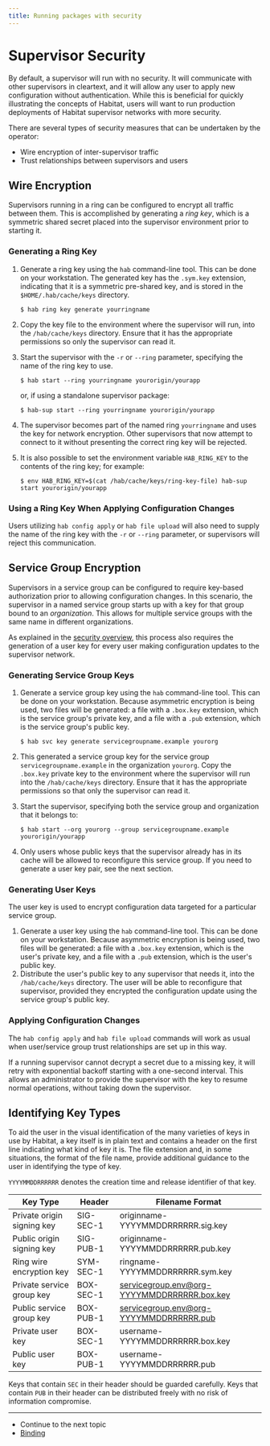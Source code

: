 ```yaml
---
title: Running packages with security
---
```


# Supervisor Security

By default, a supervisor will run with no security. It will communicate with other supervisors in cleartext, and it will allow any user to apply new configuration without authentication. While this is beneficial for quickly illustrating the concepts of Habitat, users will want to run production deployments of Habitat supervisor networks with more security.

There are several types of security measures that can be undertaken by the operator:

* Wire encryption of inter-supervisor traffic
* Trust relationships between supervisors and users

## Wire Encryption

Supervisors running in a ring can be configured to encrypt all traffic between them. This is accomplished by generating a _ring key_, which is a symmetric shared secret placed into the supervisor environment prior to starting it.

### Generating a Ring Key

1. Generate a ring key using the `hab` command-line tool. This can be done on your workstation. The generated key has the `.sym.key` extension, indicating that it is a symmetric pre-shared key, and is stored in the `$HOME/.hab/cache/keys` directory.

    ```
    $ hab ring key generate yourringname
    ```

2. Copy the key file to the environment where the supervisor will run, into the `/hab/cache/keys` directory. Ensure that it has the appropriate permissions so only the supervisor can read it.
3. Start the supervisor with the `-r` or `--ring` parameter, specifying the name of the ring key to use.

    ```
    $ hab start --ring yourringname yourorigin/yourapp
    ```

    or, if using a standalone supervisor package:

    ```
    $ hab-sup start --ring yourringname yourorigin/yourapp
    ```

4. The supervisor becomes part of the named ring `yourringname` and uses the key for network encryption. Other supervisors that now attempt to connect to it without presenting the correct ring key will be rejected.
5. It is also possible to set the environment variable `HAB_RING_KEY` to the contents of the ring key; for example:

    ```
    $ env HAB_RING_KEY=$(cat /hab/cache/keys/ring-key-file) hab-sup start yourorigin/yourapp
    ```

### Using a Ring Key When Applying Configuration Changes

Users utilizing `hab config apply` or `hab file upload` will also need to supply the name of the ring key with the `-r` or `--ring` parameter, or supervisors will reject this communication.

## Service Group Encryption

Supervisors in a service group can be configured to require key-based authorization prior to allowing configuration changes. In this scenario, the supervisor in a named service group starts up with a key for that group bound to an _organization_. This allows for multiple service groups with the same name in different organizations.

As explained in the [security overview](/docs/internals-crypto), this process also requires the generation of a user key for every user making configuration updates to the supervisor network.

### Generating Service Group Keys

1. Generate a service group key using the `hab` command-line tool. This can be done on your workstation. Because asymmetric encryption is being used, two files will be generated: a file with a `.box.key` extension, which is the service group's private key, and a file with a `.pub` extension, which is the service group's public key.

    ```
    $ hab svc key generate servicegroupname.example yourorg
    ```

2. This generated a service group key for the service group `servicegroupname.example` in the organization `yourorg`. Copy the `.box.key` private key to the environment where the supervisor will run into the `/hab/cache/keys` directory. Ensure that it has the appropriate permissions so that only the supervisor can read it.
3. Start the supervisor, specifying both the service group and organization that it belongs to:

    ```
    $ hab start --org yourorg --group servicegroupname.example yourorigin/yourapp
    ```
    
4. Only users whose public keys that the supervisor already has in its cache will be allowed to reconfigure this service group. If you need to generate a user key pair, see the next section.

### Generating User Keys

The user key is used to encrypt configuration data targeted for a particular service group.

1. Generate a user key using the `hab` command-line tool. This can be done on your workstation. Because asymmetric encryption is being used, two files will be generated: a file with a `.box.key` extension, which is the user's private key, and a file with a `.pub` extension, which is the user's public key.
2. Distribute the user's public key to any supervisor that needs it, into the `/hab/cache/keys` directory. The user will be able to reconfigure that supervisor, provided they encrypted the configuration update using the service group's public key.

### Applying Configuration Changes

The `hab config apply` and `hab file upload` commands will work as usual when user/service group trust relationships are set up in this way.

If a running supervisor cannot decrypt a secret due to a missing key, it will retry with exponential backoff starting with a one-second interval. This allows an administrator to provide the supervisor with the key to resume normal operations, without taking down the supervisor.

## Identifying Key Types

To aid the user in the visual identification of the many varieties of keys in use by Habitat, a key itself is in plain text and contains a header on the first line indicating what kind of key it is. The file extension and, in some situations, the format of the file name, provide additional guidance to the user in identifying the type of key.

`YYYYMMDDRRRRRR` denotes the creation time and release identifier of that key.

| Key Type | Header | Filename Format |
|---|---|---|
| Private origin signing key | SIG-SEC-1 | originname-YYYYMMDDRRRRRR.sig.key |
| Public origin signing key | SIG-PUB-1 | originname-YYYYMMDDRRRRRR.pub.key |
| Ring wire encryption key | SYM-SEC-1 | ringname-YYYYMMDDRRRRRR.sym.key |
| Private service group key | BOX-SEC-1 | servicegroup.env@org-YYYYMMDDRRRRRR.box.key |
| Public service group key | BOX-PUB-1 | servicegroup.env@org-YYYYMMDDRRRRRR.pub |
| Private user key | BOX-SEC-1 | username-YYYYMMDDRRRRRR.box.key |
| Public user key | BOX-PUB-1 | username-YYYYMMDDRRRRRR.pub |

Keys that contain `SEC` in their header should be guarded carefully. Keys that contain `PUB` in their header can be distributed freely with no risk of information compromise.

<hr>
<ul class="main-content--link-nav">
  <li>Continue to the next topic</li>
  <li><a href="/docs/run-packages-binding">Binding</a></li>
</ul>
